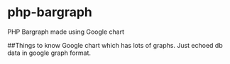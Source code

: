 # php-bargraph
PHP Bargraph made using Google chart

##Things to know
Google chart which has lots of graphs.
Just echoed db data in google graph format.
